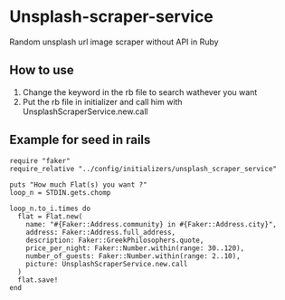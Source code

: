 # Unsplash-scraper-service

Random unsplash url image scraper without API in Ruby

## How to use

1. Change the keyword in the rb file to search wathever you want
2. Put the rb file in initializer and call him with UnsplashScraperService.new.call

## Example for seed in rails

```
require "faker"
require_relative "../config/initializers/unsplash_scraper_service"

puts "How much Flat(s) you want ?"
loop_n = STDIN.gets.chomp

loop_n.to_i.times do
  flat = Flat.new(
    name: "#{Faker::Address.community} in #{Faker::Address.city}",
    address: Faker::Address.full_address,
    description: Faker::GreekPhilosophers.quote,
    price_per_night: Faker::Number.within(range: 30..120),
    number_of_guests: Faker::Number.within(range: 2..10),
    picture: UnsplashScraperService.new.call
  )
  flat.save!
end
```
